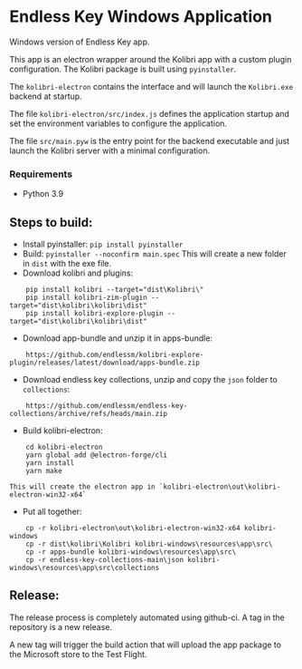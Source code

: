 # Endless Key Windows Application

Windows version of Endless Key app.

This app is an electron wrapper around the Kolibri app with a custom plugin
configuration. The Kolibri package is built using `pyinstaller`.

The `kolibri-electron` contains the interface and will launch the `Kolibri.exe`
backend at startup.

The file `kolibri-electron/src/index.js` defines the application startup and
set the environment variables to configure the application.

The file `src/main.pyw` is the entry point for the backend executable and just
launch the Kolibri server with a minimal configuration.

### Requirements

- Python 3.9

## Steps to build:

 * Install pyinstaller: `pip install pyinstaller`
 * Build: `pyinstaller --noconfirm main.spec`
   This will create a new folder in `dist` with the exe file.
 * Download kolibri and plugins:
```
    pip install kolibri --target="dist\Kolibri\"
    pip install kolibri-zim-plugin --target="dist\kolibri\kolibri\dist"
    pip install kolibri-explore-plugin --target="dist\kolibri\kolibri\dist"
```

 * Download app-bundle and unzip it in apps-bundle:
```
    https://github.com/endlessm/kolibri-explore-plugin/releases/latest/download/apps-bundle.zip
```

 * Download endless key collections, unzip and copy the `json` folder to `collections`:
```
    https://github.com/endlessm/endless-key-collections/archive/refs/heads/main.zip
```

 * Build kolibri-electron:
```
    cd kolibri-electron
    yarn global add @electron-forge/cli
    yarn install
    yarn make
```
    This will create the electron app in `kolibri-electron\out\kolibri-electron-win32-x64`

 * Put all together:
```
    cp -r kolibri-electron\out\kolibri-electron-win32-x64 kolibri-windows
    cp -r dist\kolibri\Kolibri kolibri-windows\resources\app\src\
    cp -r apps-bundle kolibri-windows\resources\app\src\
    cp -r endless-key-collections-main\json kolibri-windows\resources\app\src\collections
```

## Release:

The release process is completely automated using github-ci. A tag in the
repository is a new release.

A new tag will trigger the build action that will upload the app package to the
Microsoft store to the Test Flight.
